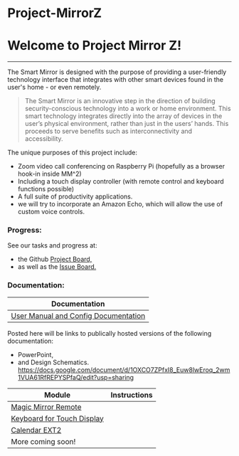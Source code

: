 # Project-MirrorZ

# Welcome to Project Mirror Z!
-----
The Smart Mirror is designed with the purpose of providing a user-friendly technology interface that integrates with other smart devices found in the user's home - or even remotely.

> The Smart Mirror is an innovative step in the direction of building security-conscious technology into a work or home environment. 
This smart technology integrates directly into the array of devices in the user’s physical environment, rather than just in the users’ hands.
This proceeds to serve benefits such as interconnectivity and accessibility.

The unique purposes of this project include:
- Zoom video call conferencing on Raspberry Pi (hopefully as a browser hook-in inside MM^2)
- Including a touch display controller (with remote control and keyboard functions possible)
- A full suite of productivity applications. 
- we will try to incorporate an Amazon Echo, which will allow the use of custom voice controls. 

### Progress:
See our tasks and progress at:
- the Github [Project Board,](https://github.com/EzraBoersma/Project-MirrorZ/projects/1 "Project Board") 
- as well as the [Issue Board.](https://github.com/EzraBoersma/Project-MirrorZ/issues "Issue Board")

### Documentation:

| Documentation   | 
| ------------- |
| [User Manual and Config Documentation](https://docs.google.com/document/d/1OXCO7ZPfxI8_Euw8lwEroq_2wm1VUA61RfREPYSPfaQ/edit?usp=sharing) |

Posted here will be links to publically hosted versions of the following documentation: 
- PowerPoint, 
- and Design Schematics.
https://docs.google.com/document/d/1OXCO7ZPfxI8_Euw8lwEroq_2wm1VUA61RfREPYSPfaQ/edit?usp=sharing

| Module      |  Instructions   | 
| ------------- | ------------- |
| [Magic Mirror Remote](https://github.com/Jopyth/MMM-Remote-Control) |   |
| [Keyboard for Touch Display]( https://github.com/lavolp3/MMM-Keyboard) |    |
| [Calendar EXT2](https://github.com/MMM-CalendarExt2/MMM-CalendarExtTimeline) |    |
|  More coming soon! |
